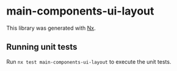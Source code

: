 # main-components-ui-layout

This library was generated with [Nx](https://nx.dev).

## Running unit tests

Run `nx test main-components-ui-layout` to execute the unit tests.
